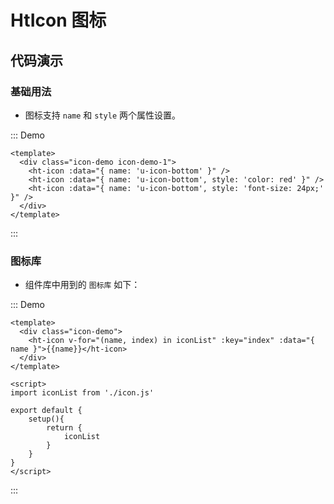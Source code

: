 # HtIcon 图标

## 代码演示

### 基础用法

- 图标支持 `name` 和 `style` 两个属性设置。


::: Demo
```vue demo
<template>
  <div class="icon-demo icon-demo-1">
    <ht-icon :data="{ name: 'u-icon-bottom' }" />
    <ht-icon :data="{ name: 'u-icon-bottom', style: 'color: red' }" />
    <ht-icon :data="{ name: 'u-icon-bottom', style: 'font-size: 24px;' }" />
  </div>
</template>
```
::: 


### 图标库

- 组件库中用到的 `图标库` 如下：


::: Demo
```vue demo
<template>
  <div class="icon-demo">
    <ht-icon v-for="(name, index) in iconList" :key="index" :data="{ name }">{{name}}</ht-icon>
  </div>
</template>

<script>
import iconList from './icon.js'

export default {
    setup(){
        return {
            iconList
        }
    }
}
</script>
```
:::
